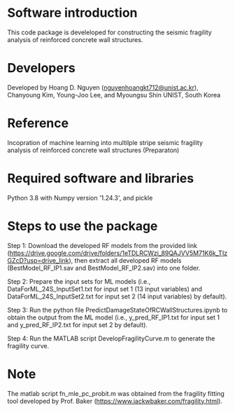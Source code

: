 # Software introduction

This code package is develeloped for constructing the seismic fragility analysis of reinforced concrete wall structures. 

# Developers

Developed by Hoang D. Nguyen (nguyenhoangkt712@unist.ac.kr), Chanyoung Kim, Young-Joo Lee, and Myoungsu Shin 
UNIST, South Korea

# Reference

Incopration of machine learning  into multilple stripe seismic fragility analysis of reinforced concrete wall structures (Preparaton)

# Required software and libraries

Python 3.8 with Numpy version '1.24.3', and pickle

# Steps to use the package

Step 1: Download the developed RF models from the provided link (https://drive.google.com/drive/folders/1eTDLRCWzi_89QAJVV5M71K6k_TIzGZcD?usp=drive_link), then extract all developed RF models (BestModel_RF_IP1.sav and BestModel_RF_IP2.sav) into one folder.

Step 2: Prepare the input sets for ML models (i.e., DataForML_24S_InputSet1.txt for input set 1 (13 input variables) and DataForML_24S_InputSet2.txt for input set 2 (14 input variables) by default).

Step 3: Run the python file PredictDamageStateOfRCWallStructures.ipynb to obtain the output from the ML model (i.e., y_pred_RF_IP1.txt for input set 1 and y_pred_RF_IP2.txt for input set 2 by default).

Step 4: Run the MATLAB script DevelopFragilityCurve.m to generate the fragility curve.

# Note

The matlab script fn_mle_pc_probit.m was obtained from the fragility fitting tool developed by Prof. Baker (https://www.jackwbaker.com/fragility.html).
